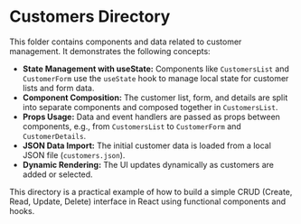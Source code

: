 # Customers Directory

This folder contains components and data related to customer management. It demonstrates the following concepts:

- **State Management with useState:** Components like `CustomersList` and `CustomerForm` use the `useState` hook to manage local state for customer lists and form data.
- **Component Composition:** The customer list, form, and details are split into separate components and composed together in `CustomersList`.
- **Props Usage:** Data and event handlers are passed as props between components, e.g., from `CustomersList` to `CustomerForm` and `CustomerDetails`.
- **JSON Data Import:** The initial customer data is loaded from a local JSON file (`customers.json`).
- **Dynamic Rendering:** The UI updates dynamically as customers are added or selected.

This directory is a practical example of how to build a simple CRUD (Create, Read, Update, Delete) interface in React using functional components and hooks.
